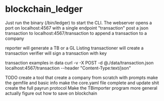 # blockchain_ledger

Just run the binary (/bin/ledger) to start the CLI. The webserver opens a port on localhost:4567 with a single endpoint "transaction" post a json transaction to localhost:4567/transaction to append a transaction to a company

reporter will generate a TB or a GL Listing
transactioner will create a transaction
verifier will sign a transaction with key

transaction examples in data
curl -v -X POST -d @./data/transaction.json localhost:4567/transaction --header "Content-Type:text/json"    


TODO
create a tool that create a company from scratch with prompts
make the gemfile and basic info 
make the core.yaml file complete and update shit
create the full payrun protocol
Make the TBimporter program more general
actually figure out how to save on blockchain

